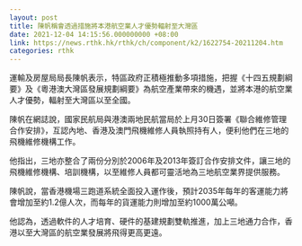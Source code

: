 ```yaml
---
layout: post
title: 陳帆稱會透過措施將本港航空業人才優勢輻射至大灣區　
date: 2021-12-04 14:15:56.000000000 +08:00
link: https://news.rthk.hk/rthk/ch/component/k2/1622754-20211204.htm
categories: rthk
---
```


運輸及房屋局局長陳帆表示，特區政府正積極推動多項措施，把握《十四五規劃綱要》及《粵港澳大灣區發展規劃綱要》為航空產業帶來的機遇，並將本港的航空業人才優勢，輻射至大灣區以至全國。

陳帆在網誌說，國家民航局與港澳兩地民航當局於上月30日簽署《聯合維修管理合作安排》，互認內地、香港及澳門飛機維修人員執照持有人，便利他們在三地的飛機維修機構工作。

他指出，三地亦整合了兩份分別於2006年及2013年簽訂合作安排文件，讓三地的飛機維修機構、培訓機構，以至維修人員都可靈活地為三地航空業界提供服務。

陳帆說，當香港機場三跑道系統全面投入運作後，預計2035年每年的客運能力將會增加至約1.2億人次，而每年的貨運能力則增加至約1000萬公噸。

他認為，透過軟件的人才培育、硬件的基建規劃雙軌推進，加上三地通力合作，香港以至大灣區的航空業發展將飛得更高更遠。
